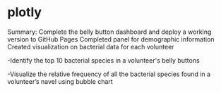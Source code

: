 # plotly
Summary:
Complete the belly button dashboard and deploy a working version to GitHub Pages
Completed panel for demographic information 
Created visualization on bacterial data for each volunteer 
 
 
 -Identify the top 10 bacterial species in a volunteer's belly buttons
 
 -Visualize the relative frequency of all the bacterial species found in a volunteer’s navel using bubble chart
